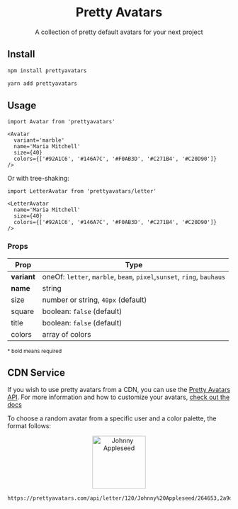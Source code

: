 <div align="center">

# Pretty Avatars

A collection of pretty default avatars for your next project

<!-- ![pretty avatars preview](packages/prettyavatars/public/preview.png) -->

</div>

## Install

```sh
npm install prettyavatars
```

```sh
yarn add prettyavatars
```

## Usage

<!-- prettier-ignore -->
```tsx
import Avatar from 'prettyavatars'

<Avatar
  variant='marble'
  name='Maria Mitchell'
  size={40}
  colors={['#92A1C6', '#146A7C', '#F0AB3D', '#C271B4', '#C20D90']}
/>
```

Or with tree-shaking:

<!-- prettier-ignore -->
```tsx
import LetterAvatar from 'prettyavatars/letter'

<LetterAvatar
  name='Maria Mitchell'
  size={40}
  colors={['#92A1C6', '#146A7C', '#F0AB3D', '#C271B4', '#C20D90']}
/>
```

### Props

| Prop        | Type                                                                   |
| ----------- | ---------------------------------------------------------------------- |
| **variant** | oneOf: `letter`, `marble`, `beam`, `pixel`,`sunset`, `ring`, `bauhaus` |
| **name**    | string                                                                 |
| size        | number or string, `40px` (default)                                     |
| square      | boolean: `false` (default)                                             |
| title       | boolean: `false` (default)                                             |
| colors      | array of colors                                                        |

<sub>\* bold means required</sub>

## CDN Service

If you wish to use pretty avatars from a CDN, you can use the [Pretty Avatars API](https://prettyavatars.com/docs). For more information and how to customize your avatars, [check out the docs](https://prettyavatars.com/docs)

To choose a random avatar from a specific user and a color palette, the format follows:

<div align="center">
<img src="https://prettyavatars.com/api/letter/120/Johnny%20Appleseed/264653,2a9d8f,e9c46a,f4a261,e76f51" alt="Johnny Appleseed" width="120" height="120" />
</div>

```url
https://prettyavatars.com/api/letter/120/Johnny%20Appleseed/264653,2a9d8f,e9c46a,f4a261,e76f51
```
